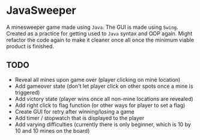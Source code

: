 # JavaSweeper
A minesweeper game made using `Java`. The GUI is made using `Swing`. Created as a practice for getting used to `Java` syntax and OOP again. Might refactor the code again to make it cleaner once all once the minimum viable product is finished.

## TODO
- Reveal all mines upon game over (player clicking on mine location)
- Add gameover state (don't let player click on other spots once a mine is triggered)
- Add victory state (player wins once all non-mine locations are revealed)
- Add right click to flag function (or other ways for player to set a flag)
- Create GUI for retry after winning/losing a game
- Add timer / stopwatch that is displayed to the player
- Add varying difficulties (currently there is only beginner, which is 10 by 10 and 10 mines on the board)